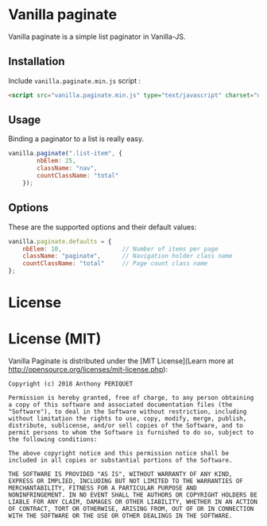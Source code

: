 # Vanilla paginate

Vanilla paginate is a simple list paginator in Vanilla-JS.

## Installation

Include `vanilla.paginate.min.js` script :
```html
<script src="vanilla.paginate.min.js" type="text/javascript" charset="utf-8" />
```

## Usage

Binding a paginator to a list is really easy.
```js
vanilla.paginate(".list-item", {
        nbElem: 25,
        className: "nav",
        countClassName: "total"
    });
```

## Options

These are the supported options and their default values:
```js
vanilla.paginate.defaults = {
    nbElem: 10,                 // Number of items per page
    className: "paginate",      // Navigation holder class name
    countClassName: "total"     // Page count class name
};
```

# License

# License (MIT)

Vanilla Paginate is distributed under the [MIT License](Learn more at http://opensource.org/licenses/mit-license.php):

    Copyright (c) 2018 Anthony PERIQUET

    Permission is hereby granted, free of charge, to any person obtaining
    a copy of this software and associated documentation files (the
    "Software"), to deal in the Software without restriction, including
    without limitation the rights to use, copy, modify, merge, publish,
    distribute, sublicense, and/or sell copies of the Software, and to
    permit persons to whom the Software is furnished to do so, subject to
    the following conditions:

    The above copyright notice and this permission notice shall be
    included in all copies or substantial portions of the Software.

    THE SOFTWARE IS PROVIDED "AS IS", WITHOUT WARRANTY OF ANY KIND,
    EXPRESS OR IMPLIED, INCLUDING BUT NOT LIMITED TO THE WARRANTIES OF
    MERCHANTABILITY, FITNESS FOR A PARTICULAR PURPOSE AND
    NONINFRINGEMENT. IN NO EVENT SHALL THE AUTHORS OR COPYRIGHT HOLDERS BE
    LIABLE FOR ANY CLAIM, DAMAGES OR OTHER LIABILITY, WHETHER IN AN ACTION
    OF CONTRACT, TORT OR OTHERWISE, ARISING FROM, OUT OF OR IN CONNECTION
    WITH THE SOFTWARE OR THE USE OR OTHER DEALINGS IN THE SOFTWARE.